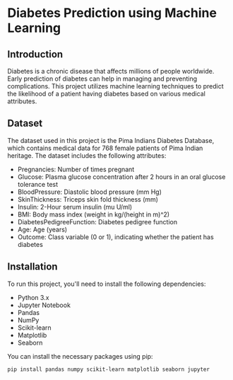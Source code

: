 # Diabetes Prediction using Machine Learning

## Introduction

Diabetes is a chronic disease that affects millions of people worldwide. Early prediction of diabetes can help in managing and preventing complications. This project utilizes machine learning techniques to predict the likelihood of a patient having diabetes based on various medical attributes.

## Dataset

The dataset used in this project is the Pima Indians Diabetes Database, which contains medical data for 768 female patients of Pima Indian heritage. The dataset includes the following attributes:

- Pregnancies: Number of times pregnant
- Glucose: Plasma glucose concentration after 2 hours in an oral glucose tolerance test
- BloodPressure: Diastolic blood pressure (mm Hg)
- SkinThickness: Triceps skin fold thickness (mm)
- Insulin: 2-Hour serum insulin (mu U/ml)
- BMI: Body mass index (weight in kg/(height in m)^2)
- DiabetesPedigreeFunction: Diabetes pedigree function
- Age: Age (years)
- Outcome: Class variable (0 or 1), indicating whether the patient has diabetes

## Installation

To run this project, you'll need to install the following dependencies:

- Python 3.x
- Jupyter Notebook
- Pandas
- NumPy
- Scikit-learn
- Matplotlib
- Seaborn

You can install the necessary packages using pip:

```bash
pip install pandas numpy scikit-learn matplotlib seaborn jupyter


